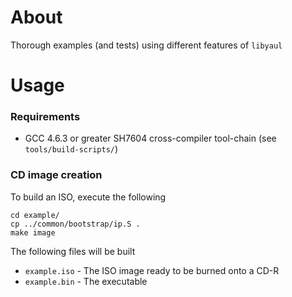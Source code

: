 About
=====

Thorough examples (and tests) using different features of `libyaul`

Usage
=====

### Requirements
 - GCC 4.6.3 or greater SH7604 cross-compiler tool-chain (see `tools/build-scripts/`)

### CD image creation

To build an ISO, execute the following

    cd example/
    cp ../common/bootstrap/ip.S .
    make image

The following files will be built
 - `example.iso` - The ISO image ready to be burned onto a CD-R
 - `example.bin` - The executable
